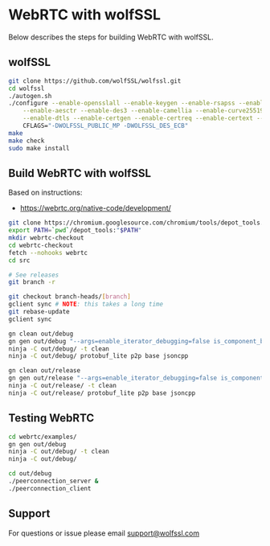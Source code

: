 # WebRTC with wolfSSL

Below describes the steps for building WebRTC with wolfSSL.

## wolfSSL

```sh
git clone https://github.com/wolfSSL/wolfssl.git
cd wolfssl
./autogen.sh
./configure --enable-opensslall --enable-keygen --enable-rsapss --enable-aesccm \
    --enable-aesctr --enable-des3 --enable-camellia --enable-curve25519 --enable-ed25519 \
    --enable-dtls --enable-certgen --enable-certreq --enable-certext --enable-tlsv10 \
    CFLAGS="-DWOLFSSL_PUBLIC_MP -DWOLFSSL_DES_ECB"
make
make check
sudo make install
```


## Build WebRTC with wolfSSL

Based on instructions:
* https://webrtc.org/native-code/development/

```sh
git clone https://chromium.googlesource.com/chromium/tools/depot_tools.git
export PATH=`pwd`/depot_tools:"$PATH"
mkdir webrtc-checkout
cd webrtc-checkout
fetch --nohooks webrtc
cd src

# See releases
git branch -r

git checkout branch-heads/[branch]
gclient sync # NOTE: this takes a long time
git rebase-update
gclient sync

gn clean out/debug
gn gen out/debug "--args=enable_iterator_debugging=false is_component_build=false rtc_build_wolfssl=true rtc_build_ssl=false rtc_ssl_root=\"/usr/local/include\""
ninja -C out/debug/ -t clean
ninja -C out/debug/ protobuf_lite p2p base jsoncpp

gn clean out/release
gn gen out/release "--args=enable_iterator_debugging=false is_component_build=false is_debug=false rtc_build_wolfssl=true rtc_build_ssl=false rtc_ssl_root=\"/usr/local/include\""
ninja -C out/release/ -t clean
ninja -C out/release/ protobuf_lite p2p base jsoncpp
```

## Testing WebRTC

```sh
cd webrtc/examples/
gn gen out/debug
ninja -C out/debug/ -t clean
ninja -C out/debug/

cd out/debug
./peerconnection_server &
./peerconnection_client
```

## Support

For questions or issue please email support@wolfssl.com
